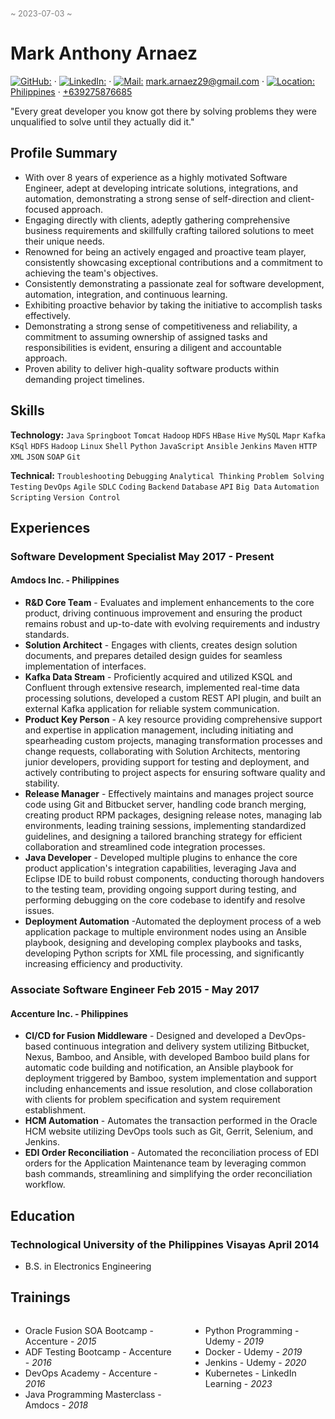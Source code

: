 <link rel="stylesheet" type="text/css" href="resume-stylesheet.css">

<span class="quote" style="color: gray; font-size: 0.8rem;">~ 2023-07-03 ~</span>

# Mark Anthony Arnaez

<span class="info">

[![GitHub:](https://simpleicons.org/icons/github.svg)](https://github.com/markarnaez) · [![LinkedIn:](https://simpleicons.org/icons/linkedin.svg)](https://linkedin.com/in/mark-anthony-arnaez) · [![Mail:](https://simpleicons.org/icons/gmail.svg)](mailto:mark.arnaez29@gmail.com) mark.arnaez29@gmail.com · [![Location:](https://simpleicons.org/icons/googlemaps.svg) Philippines](https://en.wikipedia.org/wiki/Philippines) · [+639275876685](tel:+639275876685)

</span>

<span class="quote">
"Every great developer you know got there by solving problems they were unqualified to solve until they actually did it."
</span>

## Profile Summary

- With over 8 years of experience as a highly motivated Software Engineer, adept at developing intricate solutions, integrations, and automation, demonstrating a strong sense of self-direction and client-focused approach.
- Engaging directly with clients, adeptly gathering comprehensive business requirements and skillfully crafting tailored solutions to meet their unique needs.
- Renowned for being an actively engaged and proactive team player, consistently showcasing exceptional contributions and a commitment to achieving the team's objectives.
- Consistently demonstrating a passionate zeal for software development, automation, integration, and continuous learning.
- Exhibiting proactive behavior by taking the initiative to accomplish tasks effectively.
- Demonstrating a strong sense of competitiveness and reliability, a commitment to assuming ownership of assigned tasks and responsibilities is evident, ensuring a diligent and accountable approach.
- Proven ability to deliver high-quality software products within demanding project timelines.

## Skills

**Technology:** `Java` `Springboot` `Tomcat` `Hadoop` `HDFS` `HBase` `Hive` `MySQL` `Mapr` `Kafka` `KSql` `HDFS` `Hadoop` `Linux` `Shell` `Python` `JavaScript` `Ansible` `Jenkins` `Maven` `HTTP` `XML` `JSON` `SOAP` `Git`

**Technical:** `Troubleshooting` `Debugging` `Analytical Thinking` `Problem Solving` `Testing` `DevOps` `Agile` `SDLC` `Coding` `Backend` `Database` `API` `Big Data` `Automation` `Scripting` `Version Control`

## Experiences

### Software Development Specialist <time>May 2017 - Present</timme>

#### <location>Amdocs Inc. - Philippines</location>

- **R&D Core Team** - Evaluates and implement enhancements to the core product, driving continuous improvement and ensuring the product remains robust and up-to-date with evolving requirements and industry standards.
- **Solution Architect** - Engages with clients, creates design solution documents, and prepares detailed design guides for seamless implementation of interfaces.
- **Kafka Data Stream** - Proficiently acquired and utilized KSQL and Confluent through extensive research, implemented real-time data processing solutions, developed a custom REST API plugin, and built an external Kafka application for reliable system communication.
- **Product Key Person** - A key resource providing comprehensive support and expertise in application management, including initiating and spearheading custom projects, managing transformation processes and change requests, collaborating with Solution Architects, mentoring junior developers, providing support for testing and deployment, and actively contributing to project aspects for ensuring software quality and stability.
- **Release Manager** - Effectively maintains and manages project source code using Git and Bitbucket server, handling code branch merging, creating product RPM packages, designing release notes, managing lab environments, leading training sessions, implementing standardized guidelines, and designing a tailored branching strategy for efficient collaboration and streamlined code integration processes.
- **Java Developer** - Developed multiple plugins to enhance the core product application's integration capabilities, leveraging Java and Eclipse IDE to build robust components, conducting thorough handovers to the testing team, providing ongoing support during testing, and performing debugging on the core codebase to identify and resolve issues.
- **Deployment Automation** -Automated the deployment process of a web application package to multiple environment nodes using an Ansible playbook, designing and developing complex playbooks and tasks, developing Python scripts for XML file processing, and significantly increasing efficiency and productivity.

### Associate Software Engineer <time>Feb 2015 - May 2017</time>

#### <location>Accenture Inc. - Philippines</location>

- **CI/CD for Fusion Middleware** - Designed and developed a DevOps-based continuous integration and delivery system utilizing Bitbucket, Nexus, Bamboo, and Ansible, with developed Bamboo build plans for automatic code building and notification, an Ansible playbook for deployment triggered by Bamboo, system implementation and support including enhancements and issue resolution, and close collaboration with clients for problem specification and system requirement establishment.
- **HCM Automation** - Automates the transaction performed in the Oracle HCM website utilizing DevOps tools such as Git, Gerrit, Selenium, and Jenkins.
- **EDI Order Reconciliation** - Automated the reconciliation process of EDI orders for the Application Maintenance team by leveraging common bash commands, streamlining and simplifying the order reconciliation workflow.

## Education

### Technological University of the Philippines Visayas <time>April 2014</time>

- B.S. in Electronics Engineering

## Trainings

<div class="columns">
  <div>
    <ul>
      <li>Oracle Fusion SOA Bootcamp - Accenture - <i>2015</i></li>
      <li>ADF Testing Bootcamp - Accenture - <i>2016</i></li>
      <li>DevOps Academy - Accenture - <i>2016</i></li>
      <li>Java Programming Masterclass - Amdocs - <i>2018</i></li>
    </ul>
  </div>
  <div>
    <ul>
      <li>Python Programming - Udemy - <i>2019</i></li>
      <li>Docker - Udemy - <i>2019</i></li>
      <li>Jenkins - Udemy - <i>2020</i></li>
      <li>Kubernetes - LinkedIn Learning - <i>2023</i></li>
    </ul>
  </div>
</div>
